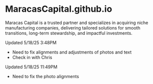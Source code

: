 # MaracasCapital.github.io
Maracas Capital is a trusted partner and specializes in acquiring niche manufacturing companies, delivering tailored solutions for smooth transitions, long-term stewardship, and impactful investments.  

Updated 5/18/25 3:48PM
- Need to fix alignments and adjustments of photos and text
- Check in with Chris 

Updated 5/18/25 11:49PM
- Need to fix the photo alignments
